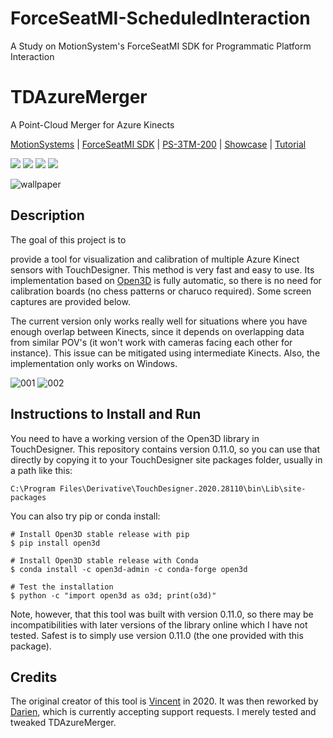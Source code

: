 # ForceSeatMI-ScheduledInteraction
A Study on MotionSystem's ForceSeatMI SDK for Programmatic Platform Interaction


# TDAzureMerger
 A Point-Cloud Merger for Azure Kinects

[MotionSystems](https://motionsystems.eu/) | 
[ForceSeatMI SDK](https://motionsystems.eu/product/software/sdk-forceseatmi/) | 
[PS-3TM-200](https://motionsystems.eu/product/motion-platforms/ps-3tm-200/) | 
[Showcase](https://c4z3q2x8.rocketcdn.me/wp/wp-content/uploads/2020/09/movie-bg-ps-3tm-200.webm) | 
[Tutorial](https://vimeo.com/501525725)

![](https://img.shields.io/badge/Software-Unity-blue)
![](https://img.shields.io/badge/Language-C%20Sharp-blue)
![](https://img.shields.io/badge/Hardware-Azure%20Kinect-blue)
![](https://img.shields.io/badge/License-MIT-lightgrey)

![wallpaper](https://github.com/FilipePires98/ForceSeatMI-ScheduledInteraction/img/MotionSystems.png)

## Description

The goal of this project is to 



provide a tool for visualization and calibration of multiple Azure Kinect sensors with TouchDesigner.
This method is very fast and easy to use.
Its implementation based on [Open3D](http://www.open3d.org/) is fully automatic, so there is no need for calibration boards (no chess patterns or charuco required).
Some screen captures are provided below.

The current version only works really well for situations where you have enough overlap between Kinects, since it depends on overlapping data from similar POV's (it won't work with cameras facing each other for instance). 
This issue can be mitigated using intermediate Kinects.
Also, the implementation only works on Windows.

![001](https://github.com/FilipePires98/TDAzureMerger/blob/main/img/001.png)
![002](https://github.com/FilipePires98/TDAzureMerger/blob/main/img/002.png)

## Instructions to Install and Run

You need to have a working version of the Open3D library in TouchDesigner.
This repository contains version 0.11.0, so you can use that directly by copying it to your TouchDesigner site packages folder, usually in a path like this:

```
C:\Program Files\Derivative\TouchDesigner.2020.28110\bin\Lib\site-packages
```

You can also try pip or conda install:

```
# Install Open3D stable release with pip
$ pip install open3d

# Install Open3D stable release with Conda
$ conda install -c open3d-admin -c conda-forge open3d

# Test the installation
$ python -c "import open3d as o3d; print(o3d)"
```

Note, however, that this tool was built with version 0.11.0, so there may be incompatibilities with later versions of the library online which I have not tested.
Safest is to simply use version 0.11.0 (the one provided with this package).

## Credits

The original creator of this tool is [Vincent](https://gitlab.com/v_brault) in 2020.
It was then reworked by [Darien](https://github.com/DarienBrito), which is currently accepting support requests.
I merely tested and tweaked TDAzureMerger.
